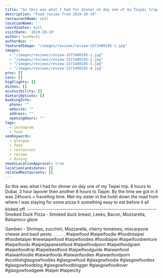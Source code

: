 ```yaml
---
title: "So this was what I had for dinner on day one of my Taipei trip."
description: "Food review from 2019-10-19"
restaurantName: null
locationName: ''
coordinates: null
visitDate: '2019-10-19'
author: GusMack1
authorBio: ''
featuredImage: "/images/reviews/review-1571480195-1.jpg"
images:
  - "/images/reviews/review-1571480195-1.jpg"
  - "/images/reviews/review-1571480195-2.jpg"
  - "/images/reviews/review-1571480195-3.jpg"
  - "/images/reviews/review-1571480195-4.jpg"
pros: []
cons: []
highlights: []
dishes: []
accessibility: []
dietaryOptions: []
bookingInfo:
  phone: ""
  website: ""
  address: ""
  openingHours: ""
tags:
  - instagram
  - food
seoKeywords:
  - glasgow
  - food
  - restaurant
  - review
  - dining
needsLocationApproval: true
locationCandidates: []
relatedRestaurants: []
---
```


So this was what I had for dinner on day one of my Taipei trip. 8 hours to Dubai, 3 hour layover then another 8 hours to Taipei. By the time we got in it was 24hours + travelling time. Met my sister in the hotel down the road from where I was staying for some pizza ð something easy to eat before it all kicked off. ------------------------------------------------------------------
Smoked Duck Pizza - Smoked duck breast, Leeks, Bacon, Mozzarella, Balsamico glaze

Gamberi - Shrimps, zucchini, Mozzarella, cherry tomatoes, miscarpone cheese and bazil pesto. .
.
.
.
.
#taipeifood #taipeifoodie #foodintaipei #foodietaipei #newtaipeifood #taipeifoodies #foodtaipei #taipeifoodventure #taipeifoods #taipeijapanesefood #taipeifoodporn #taipeifoodgram #taipeifoodtrip #taipeibestfood #taipeifoodguide #taiwanfood #taiwanfoodie #taiwanfoods #taiwanfoodies #taiwanfoodporn #scottishglasgowfoodies #glasgowfood #glasgowfoodie #glasgowfoodies #glasgowfoodblog #glasgowfoodblogger #glasgowfoodlover #glasgowfoodgeek #taipei #taipeicity